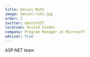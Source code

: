 ```yaml
---
title: Daniel Roth
image: daniel-roth.jpg
order: 2
twitter: danroth27
location: United States
company: Program Manager at Microsoft
advisor: true
---
```


ASP.NET team
